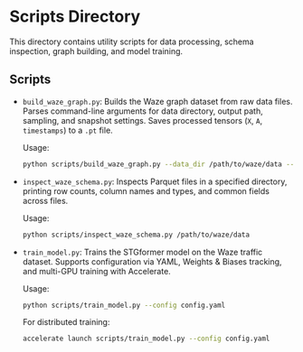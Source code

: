  # Scripts Directory

 This directory contains utility scripts for data processing, schema inspection, graph building, and model training.

 ## Scripts

 - `build_waze_graph.py`: Builds the Waze graph dataset from raw data files. Parses command-line arguments for data directory, output path, sampling, and snapshot settings. Saves processed tensors (`X`, `A`, `timestamps`) to a `.pt` file.
  
   Usage:
   ```bash
   python scripts/build_waze_graph.py --data_dir /path/to/waze/data --output_dir ./output --sample 10000 --interval 15 --max_snapshots 100
   ```

 - `inspect_waze_schema.py`: Inspects Parquet files in a specified directory, printing row counts, column names and types, and common fields across files.
  
   Usage:
   ```bash
   python scripts/inspect_waze_schema.py /path/to/waze/data
   ```

 - `train_model.py`: Trains the STGformer model on the Waze traffic dataset. Supports configuration via YAML, Weights & Biases tracking, and multi-GPU training with Accelerate.
  
   Usage:
   ```bash
   python scripts/train_model.py --config config.yaml
   ```

   For distributed training:
   ```bash
   accelerate launch scripts/train_model.py --config config.yaml
   ```
